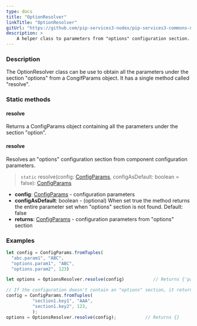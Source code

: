 ```yaml
---
type: docs
title: "OptionResolver"
linkTitle: "OptionResolver"
gitUrl: "https://github.com/pip-services3-nodex/pip-services3-commons-nodex"
description: > 
    A helper class to parameters from "options" configuration section.
---
```

### Description
The OptionResolver class can be use to obtain all the parameters under the section "options" from a CongifParams object. It has a single method called "resolve".

### Static methods

#### resolve
Returns a ConfigParams object containing all the parameters under the section "option".

#### resolve
Resolves an "options" configuration section from component configuration parameters.

> `static` resolve(config: [ConfigParams](../config_params), configAsDefault: boolean = false): [ConfigParams](../config_params)

- **config**: [ConfigParams](../config_params) - configuration parameters
- **configAsDefault**: boolean - (optional) When set true the method returns the entire parameter set when "options" section is not found. Default: false
- **returns**: [ConfigParams](../config_params) - configuration parameters from "options" section

### Examples

```typescript
let config = ConfigParams.fromTuples(
  "abc.param1", "ABC",
  "options.param1", "ABC",
  "options.param2", 123)

let options = OptionsResolver.resolve(config)           // Returns {'param1': 'ABC', 'param2': '123'}

// If the configuration doesn't contain an "options" section, it returns an empty ConfigParams object.
config = ConfigParams.fromTuples(
          "section1.key1", "AAA",
          "section1.key2", 123,
          );
options = OptionsResolver.resolve(config);           // Returns {}

```
